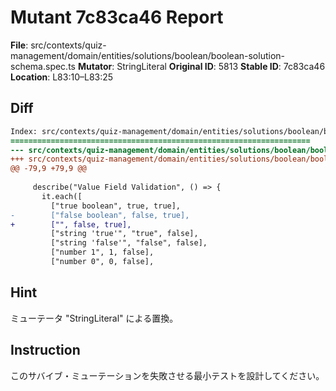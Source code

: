 # Mutant 7c83ca46 Report

**File**: src/contexts/quiz-management/domain/entities/solutions/boolean/boolean-solution-schema.spec.ts
**Mutator**: StringLiteral
**Original ID**: 5813
**Stable ID**: 7c83ca46
**Location**: L83:10–L83:25

## Diff

```diff
Index: src/contexts/quiz-management/domain/entities/solutions/boolean/boolean-solution-schema.spec.ts
===================================================================
--- src/contexts/quiz-management/domain/entities/solutions/boolean/boolean-solution-schema.spec.ts	original
+++ src/contexts/quiz-management/domain/entities/solutions/boolean/boolean-solution-schema.spec.ts	mutated #5813
@@ -79,9 +79,9 @@
 
     describe("Value Field Validation", () => {
       it.each([
         ["true boolean", true, true],
-        ["false boolean", false, true],
+        ["", false, true],
         ["string 'true'", "true", false],
         ["string 'false'", "false", false],
         ["number 1", 1, false],
         ["number 0", 0, false],
```

## Hint

ミューテータ "StringLiteral" による置換。

## Instruction

このサバイブ・ミューテーションを失敗させる最小テストを設計してください。
